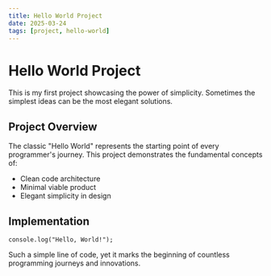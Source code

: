 ```yaml
---
title: Hello World Project
date: 2025-03-24
tags: [project, hello-world]
---
```


# Hello World Project

This is my first project showcasing the power of simplicity. Sometimes the simplest ideas can be the most elegant solutions.

## Project Overview

The classic "Hello World" represents the starting point of every programmer's journey. This project demonstrates the fundamental concepts of:

- Clean code architecture
- Minimal viable product
- Elegant simplicity in design

## Implementation

```
console.log("Hello, World!");
```

Such a simple line of code, yet it marks the beginning of countless programming journeys and innovations. 